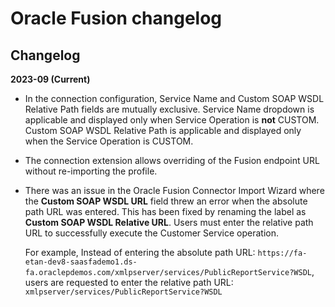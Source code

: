 # Oracle Fusion changelog

<head>
  <meta name="guidename" content="Integration"/>
  <meta name="context" content="GUID-8161d962-f84f-4a11-a90a-9fdb38bacb7a"/>
</head>


## Changelog

**2023-09 (Current)**

-   In the connection configuration, Service Name and Custom SOAP WSDL Relative Path fields are mutually exclusive. Service Name dropdown is applicable and displayed only when Service Operation is **not** CUSTOM. Custom SOAP WSDL Relative Path is applicable and displayed only when the Service Operation is CUSTOM.

-   The connection extension allows overriding of the Fusion endpoint URL without re-importing the profile.

-   There was an issue in the Oracle Fusion Connector Import Wizard where the **Custom SOAP WSDL URL** field threw an error when the absolute path URL was entered. This has been fixed by renaming the label as **Custom SOAP WSDL Relative URL**. Users must enter the relative path URL to successfully execute the Customer Service operation.

    For example, Instead of entering the absolute path URL: `https://fa-etan-dev8-saasfademo1.ds-fa.oraclepdemos.com/xmlpserver/services/PublicReportService?WSDL`, users are requested to enter the relative path URL: `xmlpserver/services/PublicReportService?WSDL`